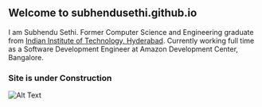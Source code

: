 ## Welcome to subhendusethi.github.io

I am Subhendu Sethi. Former Computer Science and Engineering graduate from [Indian Institute of Technology, Hyderabad](https://cse.iith.ac.in/index-q=node-127.html). Currently working full time as a Software Development Engineer at Amazon Development Center, Bangalore.

### Site is under Construction
![Alt Text](https://media.giphy.com/media/JIX9t2j0ZTN9S/giphy.gif)

